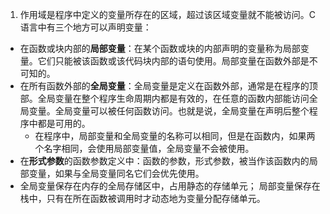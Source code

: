 1. 作用域是程序中定义的变量所存在的区域，超过该区域变量就不能被访问。C 语言中有三个地方可以声明变量：
- 在函数或块内部的**局部变量**：在某个函数或块的内部声明的变量称为局部变量。它们只能被该函数或该代码块内部的语句使用。局部变量在函数外部是不可知的。
- 在所有函数外部的**全局变量**：全局变量是定义在函数外部，通常是在程序的顶部。全局变量在整个程序生命周期内都是有效的，在任意的函数内部能访问全局变量。全局变量可以被任何函数访问。也就是说，全局变量在声明后整个程序中都是可用的。
    - 在程序中，局部变量和全局变量的名称可以相同，但是在函数内，如果两个名字相同，会使用局部变量值，全局变量不会被使用。
- 在**形式参数**的函数参数定义中：函数的参数，形式参数，被当作该函数内的局部变量，如果与全局变量同名它们会优先使用。
- 全局变量保存在内存的全局存储区中，占用静态的存储单元；
局部变量保存在栈中，只有在所在函数被调用时才动态地为变量分配存储单元。
